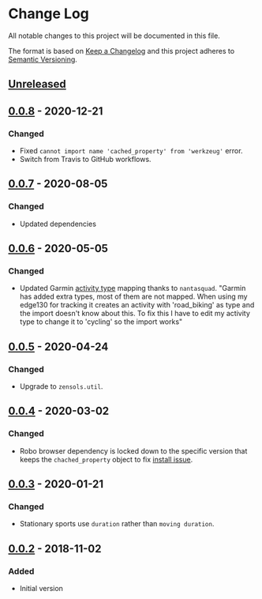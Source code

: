 # Change Log
All notable changes to this project will be documented in this file.

The format is based on [Keep a Changelog](http://keepachangelog.com/)
and this project adheres to [Semantic Versioning](http://semver.org/).


## [Unreleased]


## [0.0.8] - 2020-12-21
### Changed
- Fixed `cannot import name 'cached_property' from 'werkzeug'` error.
- Switch from Travis to GitHub workflows.


## [0.0.7] - 2020-08-05
### Changed
- Updated dependencies


## [0.0.6] - 2020-05-05
### Changed
- Updated Garmin [activity
  type](https://github.com/garmin-data/garmdown/issues/3) mapping thanks to
  `nantasquad`.  "Garmin has added extra types, most of them are not
  mapped. When using my edge130 for tracking it creates an activity with
  'road_biking' as type and the import doesn't know about this. To fix this I
  have to edit my activity type to change it to 'cycling' so the import works"


## [0.0.5] - 2020-04-24
### Changed
- Upgrade to ``zensols.util``.


## [0.0.4] - 2020-03-02
### Changed
- Robo browser dependency is locked down to the specific version that keeps the
  `chached_property` object to fix [install
  issue](https://github.com/garmin-data/garmdown/issues/1).


## [0.0.3] - 2020-01-21
### Changed
- Stationary sports use `duration` rather than `moving duration`.


## [0.0.2] - 2018-11-02
### Added
- Initial version


[Unreleased]: https://github.com/garmin-data/garmdown/compare/v0.0.8...HEAD
[0.0.8]: https://github.com/garmin-data/garmdown/compare/v0.0.7...v0.0.8
[0.0.7]: https://github.com/garmin-data/garmdown/compare/v0.0.6...v0.0.7
[0.0.6]: https://github.com/garmin-data/garmdown/compare/v0.0.5...v0.0.6
[0.0.5]: https://github.com/garmin-data/garmdown/compare/v0.0.4...v0.0.5
[0.0.4]: https://github.com/garmin-data/garmdown/compare/v0.0.3...v0.0.4
[0.0.3]: https://github.com/garmin-data/garmdown/compare/v0.0.2...v0.0.3
[0.0.2]: https://github.com/garmin-data/garmdown/compare/v0.0.1...v0.0.2
